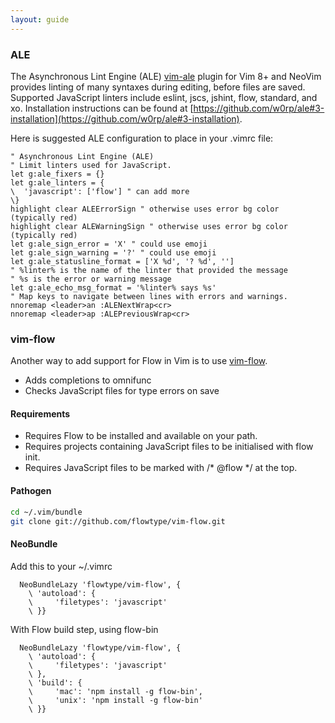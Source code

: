 ```yaml
---
layout: guide
---
```


### ALE <a class="toc" id="vim-ale" href="#vim-ale"></a>

The Asynchronous Lint Engine (ALE) [vim-ale](https://github.com/w0rp/ale) plugin for Vim 8+ and NeoVim provides linting of many syntaxes during editing, before files are saved. Supported JavaScript linters include eslint, jscs, jshint, flow, standard, and xo.  Installation instructions can be found at [https://github.com/w0rp/ale#3-installation](https://github.com/w0rp/ale#3-installation).

Here is suggested ALE configuration to place in your .vimrc file:
```
" Asynchronous Lint Engine (ALE)
" Limit linters used for JavaScript.
let g:ale_fixers = {}
let g:ale_linters = {
\  'javascript': ['flow'] " can add more
\}
highlight clear ALEErrorSign " otherwise uses error bg color (typically red)
highlight clear ALEWarningSign " otherwise uses error bg color (typically red)
let g:ale_sign_error = 'X' " could use emoji
let g:ale_sign_warning = '?' " could use emoji
let g:ale_statusline_format = ['X %d', '? %d', '']
" %linter% is the name of the linter that provided the message
" %s is the error or warning message
let g:ale_echo_msg_format = '%linter% says %s'
" Map keys to navigate between lines with errors and warnings.
nnoremap <leader>an :ALENextWrap<cr>
nnoremap <leader>ap :ALEPreviousWrap<cr>
```

### vim-flow <a class="toc" id="vim-flow" href="#vim-flow"></a>

Another way to add support for Flow in Vim is to use [vim-flow](https://github.com/flowtype/vim-flow).

* Adds completions to omnifunc
* Checks JavaScript files for type errors on save

#### Requirements <a class="toc" id="vim-requirements" href="#vim-requirements"></a>

* Requires Flow to be installed and available on your path.
* Requires projects containing JavaScript files to be initialised with flow init.
* Requires JavaScript files to be marked with /* @flow */ at the top.

#### Pathogen <a class="toc" id="pathogen" href="#pathogen"></a>

```sh
cd ~/.vim/bundle
git clone git://github.com/flowtype/vim-flow.git
```

#### NeoBundle <a class="toc" id="neobundle" href="#neobundle"></a>

Add this to your ~/.vimrc

```
  NeoBundleLazy 'flowtype/vim-flow', {
    \ 'autoload': {
    \     'filetypes': 'javascript'
    \ }}
```

With Flow build step, using flow-bin

```
  NeoBundleLazy 'flowtype/vim-flow', {
    \ 'autoload': {
    \     'filetypes': 'javascript'
    \ },
    \ 'build': {
    \     'mac': 'npm install -g flow-bin',
    \     'unix': 'npm install -g flow-bin'
    \ }}
```
